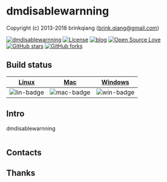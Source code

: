 # dmdisablewarnning

Copyright (c) 2013-2018 brinkqiang (brink.qiang@gmail.com)

[![dmdisablewarnning](https://img.shields.io/badge/brinkqiang-dmdisablewarnning-blue.svg?style=flat-square)](https://github.com/brinkqiang/dmdisablewarnning)
[![License](https://img.shields.io/badge/license-MIT-brightgreen.svg)](https://github.com/brinkqiang/dmdisablewarnning/blob/master/LICENSE)
[![blog](https://img.shields.io/badge/Author-Blog-7AD6FD.svg)](https://brinkqiang.github.io/)
[![Open Source Love](https://badges.frapsoft.com/os/v3/open-source.png)](https://github.com/brinkqiang)
[![GitHub stars](https://img.shields.io/github/stars/brinkqiang/dmdisablewarnning.svg?label=Stars)](https://github.com/brinkqiang/dmdisablewarnning) 
[![GitHub forks](https://img.shields.io/github/forks/brinkqiang/dmdisablewarnning.svg?label=Fork)](https://github.com/brinkqiang/dmdisablewarnning)

## Build status
| [Linux][lin-link] | [Mac][mac-link] | [Windows][win-link] |
| :---------------: | :----------------: | :-----------------: |
| ![lin-badge]      | ![mac-badge]       | ![win-badge]        |

[lin-badge]: https://github.com/brinkqiang/dmdisablewarnning/workflows/linux/badge.svg "linux build status"
[lin-link]:  https://github.com/brinkqiang/dmdisablewarnning/actions/workflows/linux.yml "linux build status"
[mac-badge]: https://github.com/brinkqiang/dmdisablewarnning/workflows/mac/badge.svg "mac build status"
[mac-link]:  https://github.com/brinkqiang/dmdisablewarnning/actions/workflows/mac.yml "mac build status"
[win-badge]: https://github.com/brinkqiang/dmdisablewarnning/workflows/win/badge.svg "win build status"
[win-link]:  https://github.com/brinkqiang/dmdisablewarnning/actions/workflows/win.yml "win build status"

## Intro
dmdisablewarnning
```cpp
```
## Contacts

## Thanks

